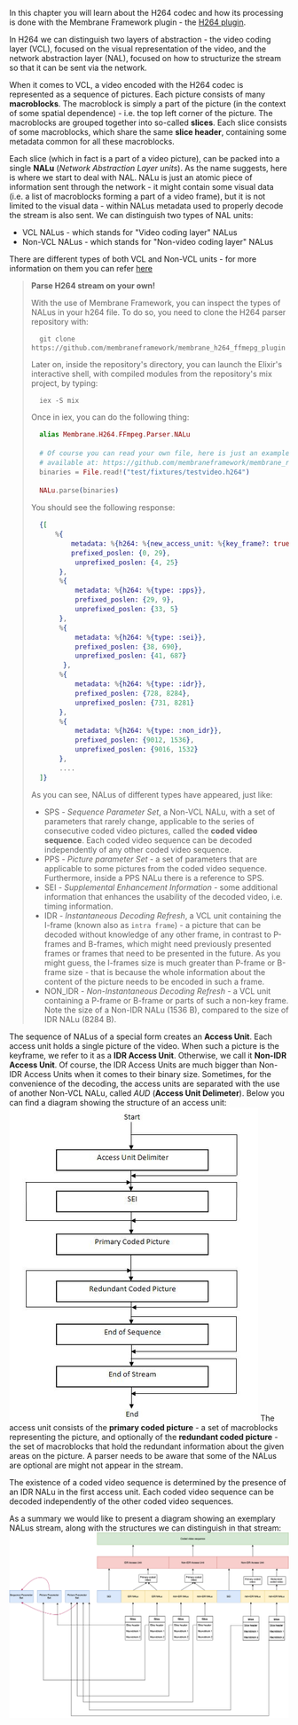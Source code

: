 In this chapter you will learn about the H264 codec and how its processing is done with the Membrane Framework plugin - the [H264 plugin](https://github.com/membraneframework/membrane_h264_ffmpeg_plugin).

In H264 we can distinguish two layers of abstraction - the video coding layer (VCL), focused on the visual representation of the video, and the network abstraction layer (NAL), focused on how to structurize the stream so that it can be sent via the network.

When it comes to VCL, a video encoded with the H264 codec is represented as a sequence of pictures. Each picture consists of many **macroblocks**.
The macroblock is simply a part of the picture (in the context of some spatial dependence) - i.e. the top left corner of the picture.
The macroblocks are grouped together into so-called **slices**. Each slice consists of some macroblocks, which share the same **slice header**, containing some metadata common for all these macroblocks.

Each slice (which in fact is a part of a video picture), can be packed into a single
**NALu** (*Network Abstraction Layer units*). As the name suggests, here is where we start to deal with NAL. NALu is just an atomic piece of information sent through the network - it might contain some visual data (i.e. a list of macroblocks forming a part of a video frame), but it is not limited to the visual data - within NALus metadata used to properly decode the stream is also sent. We can distinguish two types of NAL units:

- VCL NALus - which stands for "Video coding layer" NALus
- Non-VCL NALus - which stands for "Non-video coding layer" NALus

There are different types of both VCL and Non-VCL units - for more information on them you can refer [here](https://yumichan.net/video-processing/video-compression/introduction-to-h264-nal-unit/)
> **Parse H264 stream on your own!**
> 
> With the use of Membrane Framework, you can inspect the types of NALus in your h264 file. To do so, you need to clone the H264 parser repository with:
>
> ```console
>   git clone https://github.com/membraneframework/membrane_h264_ffmepg_plugin
> ```
>
> Later on, inside the repository's directory, you can launch the Elixir's interactive shell, with compiled modules from the repository's mix project, by typing:
>
> ```console
>   iex -S mix
> ```
>
> Once in iex, you can do the following thing:
>
> ```elixir
>   alias Membrane.H264.FFmpeg.Parser.NALu
>
>   # Of course you can read your own file, here is just an example file from the membrane_rtmp_plugin's test directory,
>   # available at: https://github.com/membraneframework/membrane_rtmp_plugin/tree/master/test/fixtures/testvideo.h264
>   binaries = File.read!("test/fixtures/testvideo.h264") 
>
>   NALu.parse(binaries)
> ```
>
> You should see the following response:
>
> ```elixir
>   {[
>       %{
>           metadata: %{h264: %{new_access_unit: %{key_frame?: true}, type: :sps}},
>           prefixed_poslen: {0, 29},
>            unprefixed_poslen: {4, 25}
>        },
>        %{
>            metadata: %{h264: %{type: :pps}},
>            prefixed_poslen: {29, 9},
>            unprefixed_poslen: {33, 5}
>        },
>        %{
>            metadata: %{h264: %{type: :sei}},
>            prefixed_poslen: {38, 690},
>            unprefixed_poslen: {41, 687}
>         },
>        %{
>            metadata: %{h264: %{type: :idr}},
>            prefixed_poslen: {728, 8284},
>            unprefixed_poslen: {731, 8281}
>        },
>        %{
>            metadata: %{h264: %{type: :non_idr}},
>            prefixed_poslen: {9012, 1536},
>            unprefixed_poslen: {9016, 1532}
>        },
>        ....
>   ]}
> ```
>
> As you can see, NALus of different types have appeared, just like:
>
> - SPS - *Sequence Parameter Set*, a Non-VCL NALu, with a set of parameters that rarely change, applicable to the series of consecutive coded video pictures, called the **coded video sequence**. Each coded video sequence can be decoded independently of any other coded video sequence.
> - PPS - *Picture parameter Set* - a set of parameters that are applicable to some pictures from the coded video sequence. Furthermore, inside a PPS NALu there is a reference to SPS.
> - SEI - *Supplemental Enhancement Information* - some additional information that enhances the usability of the decoded video, i.e. timing information.
> - IDR - *Instantaneous Decoding Refresh*, a VCL unit containing the I-frame (known also as `intra frame`) - a picture that can be decoded without knowledge of any other frame, in contrast to P-frames and B-frames, which might need previously presented frames or frames that need to be presented in the future. As you might guess, the I-frames size is much greater than P-frame or B-frame size - that is because the whole information about the content of the picture needs to be encoded in such a frame.
> - NON_IDR - *Non-Instantaneous Decoding Refresh* - a VCL unit containing a P-frame or B-frame or parts of such a non-key frame. Note the size of a Non-IDR NALu (1536 B), compared to the size of IDR NALu (8284 B).

The sequence of NALus of a special form creates an **Access Unit**.
Each access unit holds a single picture of the video.
When such a picture is the keyframe, we refer to it as a **IDR Access Unit**. Otherwise, we call it **Non-IDR Access Unit**. Of course, the IDR Access Units are much bigger than Non-IDR Access Units when it comes to their binary size.
Sometimes, for the convenience of the decoding, the access units are separated with the use of another Non-VCL NALu, called *AUD* (**Access Unit Delimeter**).
Below you can find a diagram showing the structure of an access unit:
![Access Unit structure](assets/au_structure.png)
The access unit consists of the **primary coded picture** - a set of macroblocks representing the picture, and optionally of the **redundant coded picture** - the set of macroblocks that hold the redundant information about the given areas on the picture.
A parser needs to be aware that some of the NALus are optional are might not appear in the stream.

The existence of a coded video sequence is determined by the presence of an IDR NALu in the first access unit. Each coded video sequence can be decoded independently of the other coded video sequences.

As a summary we would like to present a diagram showing an exemplary NALus stream, along with the structures we can distinguish in that stream:
![H264 NALus stream](assets/h264_structure.png)
